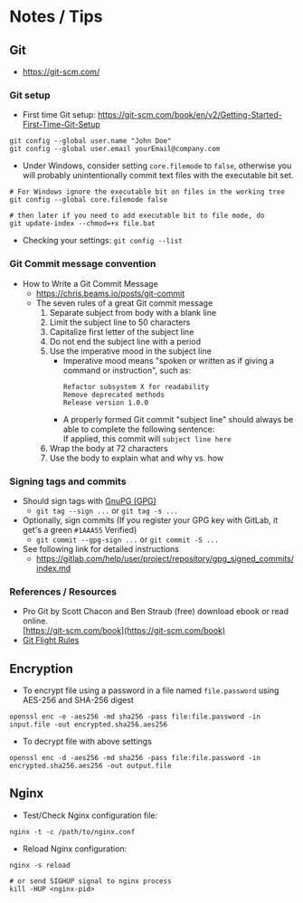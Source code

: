 # Notes / Tips

## Git

* https://git-scm.com/

### Git setup

* First time Git setup: https://git-scm.com/book/en/v2/Getting-Started-First-Time-Git-Setup

```shell
git config --global user.name "John Doe"
git config --global user.email yourEmail@company.com
```

* Under Windows, consider setting `core.filemode` to `false`, otherwise you
will probably unintentionally commit text files with the executable bit set.

```shell
# For Windows ignore the executable bit on files in the working tree
git config --global core.filemode false

# then later if you need to add executable bit to file mode, do
git update-index --chmod=+x file.bat
```

* Checking your settings: `git config --list`

### Git Commit message convention
* How to Write a Git Commit Message  
  * https://chris.beams.io/posts/git-commit
  * The seven rules of a great Git commit message
    1. Separate subject from body with a blank line
    2. Limit the subject line to 50 characters
    3. Capitalize first letter of the subject line
    4. Do not end the subject line with a period
    5. Use the imperative mood in the subject line
        - Imperative mood means "spoken or written as if giving a
          command or instruction", such as:
          ```
          Refactor subsystem X for readability
          Remove deprecated methods
          Release version 1.0.0
          ```
        - A properly formed Git commit "subject line" should always
          be able to complete the following sentence:  
            If applied, this commit will `subject line here`
    6. Wrap the body at 72 characters
    7. Use the body to explain what and why vs. how

### Signing tags and commits
* Should sign tags with [GnuPG (GPG)](https://www.gnupg.org/)
  * `git tag --sign ...` or `git tag -s ...`
* Optionally, sign commits (If you register your GPG key with GitLab, it get's a green `#1AAA55` Verified)
  * `git commit --gpg-sign ...` or `git commit -S ...`
* See following link for detailed instructions
  * https://gitlab.com/help/user/project/repository/gpg_signed_commits/index.md

### References / Resources

* Pro Git by Scott Chacon and Ben Straub (free) download ebook or read online.  
  [https://git-scm.com/book](https://git-scm.com/book)
* [Git Flight Rules](https://github.com/k88hudson/git-flight-rules)


## Encryption

* To encrypt file using a password in a file named `file.password` using AES-256 and SHA-256 digest

```shell
openssl enc -e -aes256 -md sha256 -pass file:file.password -in input.file -out encrypted.sha256.aes256
```

* To decrypt file with above settings

```shell
openssl enc -d -aes256 -md sha256 -pass file:file.password -in encrypted.sha256.aes256 -out output.file
```


## Nginx

* Test/Check Nginx configuration file:

```shell
nginx -t -c /path/to/nginx.conf
```

* Reload Nginx configuration:

```shell
nginx -s reload

# or send SIGHUP signal to nginx process
kill -HUP <nginx-pid>
```
